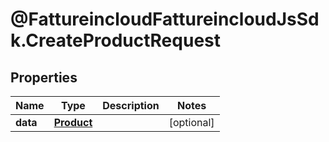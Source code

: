 # @FattureincloudFattureincloudJsSdk.CreateProductRequest

## Properties

Name | Type | Description | Notes
------------ | ------------- | ------------- | -------------
**data** | [**Product**](Product.md) |  | [optional] 


